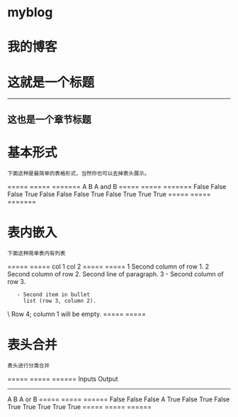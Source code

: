 # myblog
我的博客
===================
这就是一个标题
===================
 
----------------
这也是一个章节标题
----------------
基本形式
========
 
`下面这种是最简单的表格形式，当然你也可以去掉表头展示。`
 
=====  =====  =======
  A      B    A and B
=====  =====  =======
False  False  False
True   False  False
False  True   False
True   True   True
=====  =====  =======
 
表内嵌入
========
 
`下面这种简单表内有列表`
 
=====  =====
col 1  col 2
=====  =====
1      Second column of row 1.
2      Second column of row 2.
       Second line of paragraph.
3      - Second column of row 3.
 
       - Second item in bullet
         list (row 3, column 2).
\      Row 4; column 1 will be empty.
=====  =====
 
表头合并
========
 
`表头进行分类合并`
 
=====  =====  ======
   Inputs     Output
------------  ------
  A      B    A or B
=====  =====  ======
False  False  False A
True   False  True
False  True   True
True   True   True
=====  =====  ======
